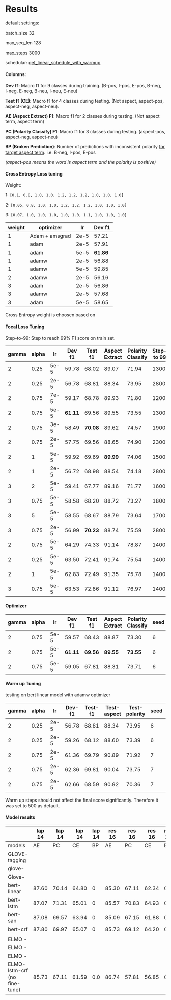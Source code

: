 
# Results

default settings:

batch_size 32 

max_seq_len 128 

max_steps 3000 

schedular: [get_linear_schedule_with_warmup](https://huggingface.co/transformers/main_classes/optimizer_schedules.html)

#### Columns:

**Dev f1**: Macro f1 for 9 classes during training. (B-pos, I-pos, E-pos, B-neg, I-neg, E-neg, B-neu, I-neu, E-neu)

**Test f1 (CE)**: Macro f1 for 4 classes during testing. (Not aspect, aspect-pos, aspect-neg, aspect-neu). 

**AE (Aspect Extract) F1**: Macro f1 for 2 classes during testing. (Not aspect term, aspect term)

**PC (Polarity Classify) F1**: Macro f1 for 3 classes during testing. (aspect-pos, aspect-neg, aspect-neu)

**BP (Broken Prediction)**: Number of predictions with inconsistent polarity <u>for target aspect term</u>. i.e. B-neg, I-pos, E-pos

*(aspect-pos means the word is aspect term and the polarity is positive)*

#### Cross Entropy Loss tuning

Weight:

1: `[0.1, 0.8, 1.0, 1.0, 1.2, 1.2, 1.2, 1.0, 1.0, 1.0] `

2: `[0.05, 0.8, 1.0, 1.0, 1.2, 1.2, 1.2, 1.0, 1.0, 1.0] `

3: `[0.07, 1.0, 1.0, 1.0, 1.0, 1.0, 1.1, 1.0, 1.0, 1.0] `

| weight | optimizer      | lr   | Dev f1    |
| ------ | -------------- | ---- | --------- |
| 1      | Adam + amsgrad | 2e-5 | 57.21     |
| 1      | adam           | 2e-5 | 57.91     |
| 1      | adam           | 5e-5 | **61.86** |
| 1      | adamw          | 2e-5 | 56.88     |
| 1      | adamw          | 5e-5 | 59.85     |
| 2      | adamw          | 2e-5 | 56.16     |
| 3      | adam           | 2e-5 | 56.86     |
| 3      | adamw          | 2e-5 | 57.68     |
| 3      | adam           | 5e-5 | 58.65     |

Cross Entropy weight is choosen based on 

#### Focal Loss Tuning

Step-to-99: Step to reach 99% F1 score on train set.

| gamma | alpha | lr   | Dev f1    | Test f1   | Aspect Extract | Polarity Classify | Step-to 99 | seed | optimizer |
| ----- | ----- | ---- | --------- | --------- | -------------- | ----------------- | ---------- | ---- | --------- |
| 2     | 0.25  | 5e-5 | 59.78     | 68.02     | 89.07          | 71.94             | 1300       | 6    | adamw     |
| 2     | 0.25  | 2e-5 | 56.78     | 68.81     | 88.34          | 73.95             | 2800       | 6    | adamw     |
| 2     | 0.75  | 7e-5 | 59.17     | 68.78     | 89.93          | 71.80             | 1200       | 6    | adamw     |
| 2     | 0.75  | 5e-5 | **61.11** | 69.56     | 89.55          | 73.55             | 1300       | 6    | adamw     |
| 2     | 0.75  | 3e-5 | 58.49     | **70.08** | 89.62          | 74.57             | 1900       | 6    | adamw     |
| 2     | 0.75  | 2e-5 | 57.75     | 69.56     | 88.65          | 74.90             | 2300       | 6    | adamw     |
| 2     | 1     | 5e-5 | 59.92     | 69.69     | **89.99**      | 74.06             | 1500       | 6    | adamw     |
| 2     | 1     | 2e-5 | 56.72     | 68.98     | 88.54          | 74.18             | 2800       | 6    | adamw     |
| 3     | 2     | 5e-5 | 59.41     | 67.77     | 89.16          | 71.77             | 1600       | 6    | adamw     |
| 3     | 0.75  | 5e-5 | 58.58     | 68.20     | 88.72          | 73.27             | 1800       | 6    | adamw     |
| 3     | 5     | 5e-5 | 58.55     | 68.67     | 88.79          | 73.64             | 1700       | 6    | adamw     |
| 3     | 0.75  | 2e-5 | 56.99     | **70.23** | 88.74          | 75.59             | 2800       | 6    | adamw     |
| 2     | 0.75  | 5e-5 | 64.29     | 74.33     | 91.14          | 78.87             | 1400       | 7    | adamw     |
| 2     | 0.25  | 5e-5 | 63.50     | 72.41     | 91.74          | 75.54             | 1400       | 7    | adamw     |
| 2     | 1     | 5e-5 | 62.83     | 72.49     | 91.35          | 75.78             | 1400       | 7    | adamw     |
| 3     | 0.75  | 5e-5 | 63.53     | 72.86     | 91.12          | 76.97             | 1400       | 7    | adamw     |

#### Optimizer

| gamma | alpha | lr   | Dev f1    | Test f1   | Aspect Extract | Polarity Classify | seed | optimizer |
| ----- | ----- | ---- | --------- | --------- | -------------- | ----------------- | ---- | --------- |
| 2     | 0.75  | 5e-5 | 59.57     | 68.43     | 88.87          | 73.30             | 6    | adafactor |
| 2     | 0.75  | 5e-5 | **61.11** | **69.56** | **89.55**      | **73.55**         | 6    | **adamw** |
| 2     | 0.75  | 5e-5 | 59.05     | 67.81     | 88.31          | 73.71             | 6    | adam      |



#### Warm up Tuning

testing on bert linear model with adamw optimizer

| gamma | alpha | lr   | Dev-f1 | Test-f1 | Test- aspect | Test-polarity | seed | warmup |
| ----- | ----- | ---- | ------ | ------- | ------------ | ------------- | ---- | ------ |
| 2     | 0.25  | 2e-5 | 56.78  | 68.81   | 88.34        | 73.95         | 6    | 500    |
| 2     | 0.25  | 2e-5 | 59.26  | 68.12   | 88.60        | 73.39         | 6    | 300    |
| 2     | 0.75  | 2e-5 | 61.36  | 69.79   | 90.89        | 71.92         | 7    | 300    |
| 2     | 0.75  | 2e-5 | 62.36  | 69.81   | 90.04        | 73.75         | 7    | 0      |
| 2     | 0.75  | 2e-5 | 62.66  | 68.59   | 90.92        | 70.36         | 7    | 500    |

Warm up steps should not affect the final score significantly. Therefore it was set to 500 as default.

#### Model results

|                              | **lap 14** | **lap 14** | **lap 14** | lap 14 | res 16 | res 16 | res 16 | res 16 | res 14 | res 14 | res 14 | res 14 |
| ---------------------------- | ---------- | ---------- | ---------- | ------ | ------ | ------ | ------ | ------ | ------ | ------ | ------ | ------ |
| models                       | AE         | PC         | CE         | BP     | AE     | PC     | CE     | BP     | AE     | PC     | CE     | BP     |
| GLOVE-tagging                |            |            |            |        |        |        |        |        |        |        |        |        |
| glove-                       |            |            |            |        |        |        |        |        |        |        |        |        |
| Glove-                       |            |            |            |        |        |        |        |        |        |        |        |        |
| bert-linear                  | 87.60      | 70.14      | 64.80      | 0      | 85.30  | 67.11  | 62.34  | 0      | 89.49  | 72.04  | 68.13  | 0      |
| bert-lstm                    | 87.07      | 71.31      | 65.01      | 0      | 85.57  | 70.83  | 64.93  | 0      | 90.23  | 72.20  | 68.87  | 0      |
| bert-san                     | 87.08      | 69.57      | 63.94      | 0      | 85.09  | 67.15  | 61.88  | 0      | 90.01  | 74.46  | 70.12  | 0      |
| bert-crf                     | 87.80      | 69.97      | 65.07      | 0      | 85.73  | 69.12  | 64.20  | 0      | 89.97  | 72.82  | 68.72  | 0      |
|                              |            |            |            |        |        |        |        |        |        |        |        |        |
| ELMO -                       |            |            |            |        |        |        |        |        |        |        |        |        |
| ELMO -                       |            |            |            |        |        |        |        |        |        |        |        |        |
| ELMO -                       |            |            |            |        |        |        |        |        |        |        |        |        |
| ELMO-lstm-crf (no fine-tune) | 85.73      | 67.11      | 61.59      | 0.0    | 86.74  | 57.81  | 56.85  | 0.0    | 89.63  | 68.82  | 66.49  | 0.5    |

